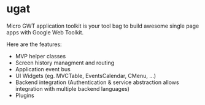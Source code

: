 ugat
====

Micro GWT application toolkit is your tool bag to build awesome single page apps with Google Web Toolkit.

Here are the features:

- MVP helper classes
- Screen history managment and routing
- Application event bus
- UI Widgets (eg. MVCTable, EventsCalendar, CMenu, ...)
- Backend integration (Authentication & service abstraction allows integration with multiple backend languages)
- Plugins
